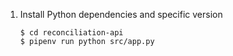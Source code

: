 

1. Install Python dependencies and specific version 
    ```
    $ cd reconciliation-api
    $ pipenv run python src/app.py
    ```